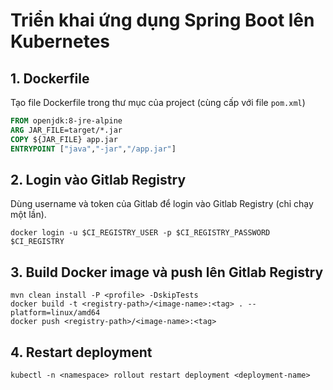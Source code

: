 # Triển khai ứng dụng Spring Boot lên Kubernetes

## 1. Dockerfile
Tạo file Dockerfile trong thư mục của project (cùng cấp với file `pom.xml`)
```dockerfile
FROM openjdk:8-jre-alpine
ARG JAR_FILE=target/*.jar
COPY ${JAR_FILE} app.jar
ENTRYPOINT ["java","-jar","/app.jar"]
```
## 2. Login vào Gitlab Registry
Dùng username và token của Gitlab để login vào Gitlab Registry (chỉ chạy một lần).
```shell
docker login -u $CI_REGISTRY_USER -p $CI_REGISTRY_PASSWORD $CI_REGISTRY
```

## 3. Build Docker image và push lên Gitlab Registry
```shell
mvn clean install -P <profile> -DskipTests
docker build -t <registry-path>/<image-name>:<tag> . --platform=linux/amd64
docker push <registry-path>/<image-name>:<tag>
```
## 4. Restart deployment 
```shell
kubectl -n <namespace> rollout restart deployment <deployment-name>
```
